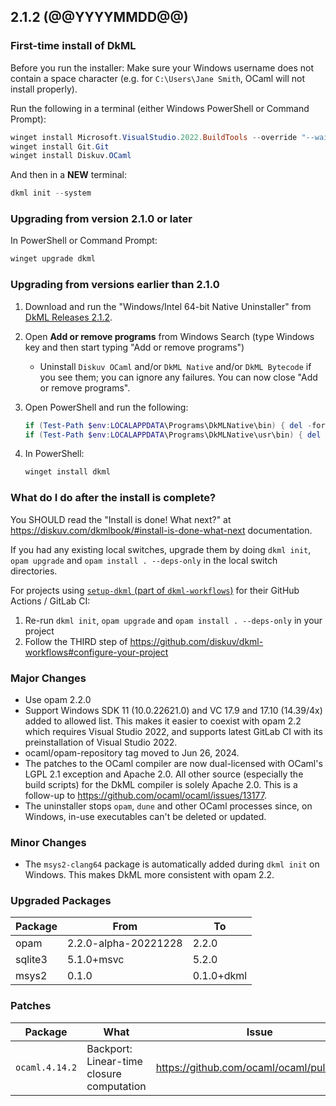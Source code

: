 ## 2.1.2 (@@YYYYMMDD@@)

### First-time install of DkML

Before you run the installer: Make sure your Windows username does not contain a space character (e.g. for `C:\Users\Jane Smith`, OCaml will not install properly).

Run the following in a terminal (either Windows PowerShell or Command Prompt):

```powershell
winget install Microsoft.VisualStudio.2022.BuildTools --override "--wait --passive --installPath C:\VS17 --addProductLang En-us --add Microsoft.VisualStudio.Workload.VCTools --add Microsoft.VisualStudio.Component.VC.14.38.17.8.x86.x64 --includeRecommended"
winget install Git.Git
winget install Diskuv.OCaml
```

And then in a **NEW** terminal:

```powershell
dkml init --system
```

### Upgrading from version 2.1.0 or later

In PowerShell or Command Prompt:

```powershell
winget upgrade dkml
```

### Upgrading from versions earlier than 2.1.0

1. Download and run the "Windows/Intel 64-bit Native Uninstaller" from [DkML Releases 2.1.2](https://gitlab.com/dkml/distributions/dkml/-/releases/2.1.2).
2. Open **Add or remove programs** from Windows Search (type Windows key and then start typing "Add or remove programs")
   * Uninstall `Diskuv OCaml` and/or `DkML Native` and/or `DkML Bytecode` if you see them; you can ignore any failures. You can now close "Add or remove programs".
3. Open PowerShell and run the following:

   ```powershell
   if (Test-Path $env:LOCALAPPDATA\Programs\DkMLNative\bin) { del -force -recurse $env:LOCALAPPDATA\Programs\DkMLNative\bin }
   if (Test-Path $env:LOCALAPPDATA\Programs\DkMLNative\usr\bin) { del -force -recurse $env:LOCALAPPDATA\Programs\DkMLNative\usr\bin }
   ```

4. In PowerShell:

   ```powershell
   winget install dkml
   ```

### What do I do after the install is complete?

You SHOULD read the "Install is done! What next?" at <https://diskuv.com/dkmlbook/#install-is-done-what-next> documentation.

If you had any existing local switches, upgrade them by doing `dkml init`, `opam upgrade` and `opam install . --deps-only` in the local switch directories.

For projects using [`setup-dkml` (part of  `dkml-workflows`)](https://github.com/diskuv/dkml-workflows#dkml-workflows)
for their GitHub Actions / GitLab CI:

1. Re-run `dkml init`, `opam upgrade` and `opam install . --deps-only` in your project
2. Follow the THIRD step of <https://github.com/diskuv/dkml-workflows#configure-your-project>

### Major Changes

* Use opam 2.2.0
* Support Windows SDK 11 (10.0.22621.0) and VC 17.9 and 17.10 (14.39/4x) added to allowed list. This makes it easier to coexist with opam 2.2 which requires Visual Studio 2022, and supports latest GitLab CI with its preinstallation of Visual Studio 2022.
* ocaml/opam-repository tag moved to Jun 26, 2024.
* The patches to the OCaml compiler are now dual-licensed with OCaml's LGPL 2.1 exception and Apache 2.0. All other source (especially the build scripts) for the DkML compiler is solely Apache 2.0. This is a follow-up to <https://github.com/ocaml/ocaml/issues/13177>.
* The uninstaller stops `opam`, `dune` and other OCaml processes since, on Windows, in-use executables can't be deleted or updated.

### Minor Changes

* The `msys2-clang64` package is automatically added during `dkml init` on Windows. This makes DkML more consistent with opam 2.2.

### Upgraded Packages

| Package | From                 | To         |
| ------- | -------------------- | ---------- |
| opam    | 2.2.0-alpha-20221228 | 2.2.0      |
| sqlite3 | 5.1.0+msvc           | 5.2.0      |
| msys2   | 0.1.0                | 0.1.0+dkml |

### Patches

| Package        | What                                      | Issue                                       |
| -------------- | ----------------------------------------- | ------------------------------------------- |
| `ocaml.4.14.2` | Backport: Linear-time closure computation | <https://github.com/ocaml/ocaml/pull/12222> |
